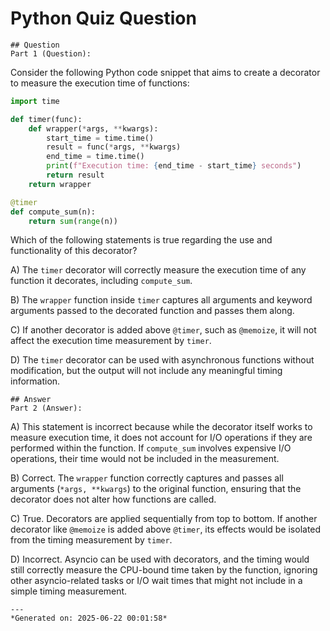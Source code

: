 # Python Quiz Question
    
    ## Question
    Part 1 (Question):
Consider the following Python code snippet that aims to create a decorator to measure the execution time of functions:

```python
import time

def timer(func):
    def wrapper(*args, **kwargs):
        start_time = time.time()
        result = func(*args, **kwargs)
        end_time = time.time()
        print(f"Execution time: {end_time - start_time} seconds")
        return result
    return wrapper

@timer
def compute_sum(n):
    return sum(range(n))
```

Which of the following statements is true regarding the use and functionality of this decorator?

A) The `timer` decorator will correctly measure the execution time of any function it decorates, including `compute_sum`.

B) The `wrapper` function inside `timer` captures all arguments and keyword arguments passed to the decorated function and passes them along.

C) If another decorator is added above `@timer`, such as `@memoize`, it will not affect the execution time measurement by `timer`.

D) The `timer` decorator can be used with asynchronous functions without modification, but the output will not include any meaningful timing information.
    
    ## Answer
    Part 2 (Answer):
A) This statement is incorrect because while the decorator itself works to measure execution time, it does not account for I/O operations if they are performed within the function. If `compute_sum` involves expensive I/O operations, their time would not be included in the measurement.

B) Correct. The `wrapper` function correctly captures and passes all arguments (`*args, **kwargs`) to the original function, ensuring that the decorator does not alter how functions are called.

C) True. Decorators are applied sequentially from top to bottom. If another decorator like `@memoize` is added above `@timer`, its effects would be isolated from the timing measurement by `timer`.

D) Incorrect. Asyncio can be used with decorators, and the timing would still correctly measure the CPU-bound time taken by the function, ignoring other asyncio-related tasks or I/O wait times that might not include in a simple timing measurement.
    
    ---
    *Generated on: 2025-06-22 00:01:58*
    